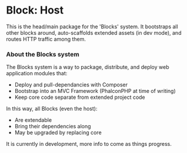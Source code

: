 Block: Host
====================
This is the head/main package for the 'Blocks' system. It bootstraps all other blocks around, auto-scaffolds extended assets (in dev mode), and routes HTTP traffic among them.

### About the Blocks system
The Blocks system is a way to package, distribute, and deploy web application modules that:
- Deploy and pull-dependancies with Composer
- Bootstrap into an MVC Framework (PhalconPHP at time of writing)
- Keep core code separate from extended project code

In this way, all Blocks (even the host):
- Are extendable
- Bring their dependencies along
- May be upgraded by replacing core

It is currently in development, more info to come as things progress.
